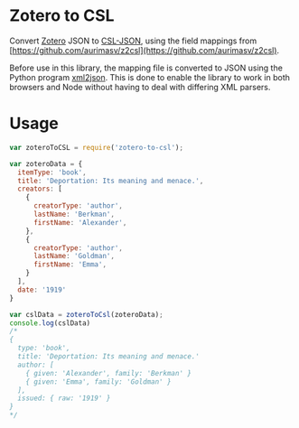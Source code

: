 # Zotero to CSL
Convert [Zotero] JSON to [CSL-JSON], using the field mappings from
[https://github.com/aurimasv/z2csl](https://github.com/aurimasv/z2csl).

Before use in this library, the mapping file is converted to JSON using the
Python program [xml2json](https://github.com/hay/xml2json). This is done to
enable the library to work in both browsers and Node without having to deal
with differing XML parsers.

# Usage

```js
var zoteroToCSL = require('zotero-to-csl');

var zoteroData = {
  itemType: 'book',
  title: 'Deportation: Its meaning and menace.',
  creators: [
    {
      creatorType: 'author', 
      lastName: 'Berkman',
      firstName: 'Alexander',
    },
    {
      creatorType: 'author', 
      lastName: 'Goldman',
      firstName: 'Emma',
    }
  ],
  date: '1919'
}

var cslData = zoteroToCsl(zoteroData);
console.log(cslData)
/*
{
  type: 'book',
  title: 'Deportation: Its meaning and menace.'
  author: [
    { given: 'Alexander', family: 'Berkman' }
    { given: 'Emma', family: 'Goldman' }
  ],
  issued: { raw: '1919' }
}
*/
```

[Zotero]: http://zotero.org/
[CSL-JSON]: https://github.com/citation-style-language/schema

